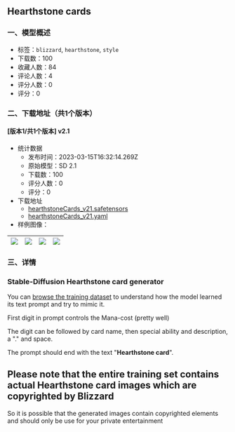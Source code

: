 ## Hearthstone cards
### 一、模型概述

- 标签：`blizzard`, `hearthstone`, `style`
- 下载数：100
- 收藏人数：84
- 评论人数：4
- 评分人数：0
- 评分：0

### 二、下载地址（共1个版本）

#### [版本1/共1个版本] v2.1

- 统计数据
  - 发布时间：2023-03-15T16:32:14.269Z
  - 原始模型：SD 2.1
  - 下载数：100
  - 评分人数：0
  - 评分：0
- 下载地址
  - [hearthstoneCards_v21.safetensors](https://civitai.com/api/download/models/23689)
  - [hearthstoneCards_v21.yaml](https://civitai.com/api/download/models/23689?type=Config&format=Other)
- 样例图像：

| <img src="https://image.civitai.com/xG1nkqKTMzGDvpLrqFT7WA/e27ad1e7-0424-46ae-6e70-00dbe0796400/width=450/256839.jpeg" /> | <img src="https://image.civitai.com/xG1nkqKTMzGDvpLrqFT7WA/58e8aae1-17a0-4b56-ee54-95a4ec5b3600/width=450/257089.jpeg" /> | <img src="https://image.civitai.com/xG1nkqKTMzGDvpLrqFT7WA/47c1dc77-6286-409c-3843-331e8a79de00/width=450/257090.jpeg" /> | <img src="https://image.civitai.com/xG1nkqKTMzGDvpLrqFT7WA/5811c04d-89e5-4030-d09c-c822f8270500/width=450/257133.jpeg" /> |
| ---- | ---- | ---- | ---- |


### 三、详情
<h3>Stable-Diffusion Hearthstone card generator</h3><p>You can <a target="_blank" rel="ugc" href="https://huggingface.co/datasets/Norod78/hearthstone-cards-512">browse the training dataset</a> to understand how the model learned its text prompt and try to mimic it.</p><p>First digit in prompt controls the Mana-cost (pretty well)</p><p>The digit can be followed by card name, then special ability and description, a "." and space.</p><p>The prompt should end with the text "<strong>Hearthstone card</strong>".</p><p></p><h2>Please note that the entire training set contains actual Hearthstone card images which are copyrighted by Blizzard </h2><p>So it is possible that the generated images contain copyrighted elements and should only be use for your private entertainment </p>